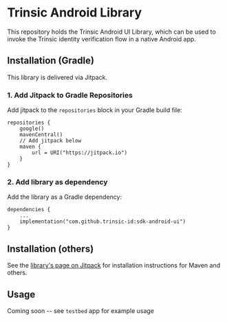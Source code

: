 # Trinsic Android Library

This repository holds the Trinsic Android UI Library, which can be used to invoke the Trinsic identity verification flow in a native Android app.

## Installation (Gradle)

This library is delivered via Jitpack.

### 1. Add Jitpack to Gradle Repositories

Add jitpack to the `repositories` block in your Gradle build file:

```
repositories {
    google()
    mavenCentral()
    // Add jitpack below
    maven {
        url = URI("https://jitpack.io")
    }
}
```

### 2. Add library as dependency

Add the library as a Gradle dependency:

```
dependencies {
    ...
    implementation("com.github.trinsic-id:sdk-android-ui")
}
```

## Installation (others)

See the [library's page on Jitpack](https://jitpack.io/#trinsic-id/sdk-android-ui) for installation instructions for Maven and others.

## Usage

Coming soon -- see `testbed` app for example usage